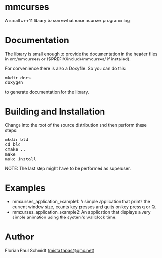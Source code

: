 # mmcurses

A small c++11 library to somewhat ease ncurses programming

# Documentation

The library is small enough to provide the documentation in the header files in src/mmcurses/ or ($PREFIX/include/mmcurses/ if installed).

For convenience there is also a Doxyfile. So you can do this:

<pre>
mkdir docs
doxygen
</pre>

to generate documentation for the library.

# Building and Installation

Change into the root of the source distribution and then perform these steps:

<pre>
mkdir bld
cd bld
cmake ..
make
make install
</pre>

NOTE: The last step might have to be performed as superuser.

# Examples

* mmcurses_application_example1: A simple application that prints the current window size, counts key presses and quits on key press q or Q.
* mmcurses_application_example2: An application that displays a very simple animation using the system's wallclock time.

# Author

Florian Paul Schmidt (mista.tapas@gmx.net)
